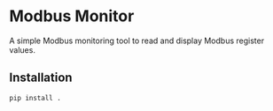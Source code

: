 # Modbus Monitor

A simple Modbus monitoring tool to read and display Modbus register values.

## Installation

```bash
pip install .

